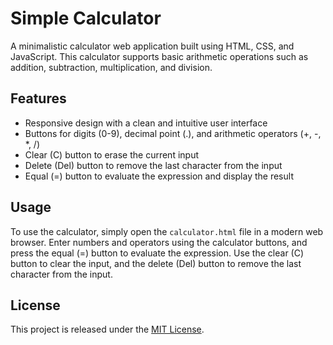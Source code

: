 # Simple Calculator

A minimalistic calculator web application built using HTML, CSS, and JavaScript. This calculator supports basic arithmetic operations such as addition, subtraction, multiplication, and division.

## Features

- Responsive design with a clean and intuitive user interface
- Buttons for digits (0-9), decimal point (.), and arithmetic operators (+, -, *, /)
- Clear (C) button to erase the current input
- Delete (Del) button to remove the last character from the input
- Equal (=) button to evaluate the expression and display the result

## Usage

To use the calculator, simply open the `calculator.html` file in a modern web browser. Enter numbers and operators using the calculator buttons, and press the equal (=) button to evaluate the expression. Use the clear (C) button to clear the input, and the delete (Del) button to remove the last character from the input.

## License

This project is released under the [MIT License](LICENSE).
